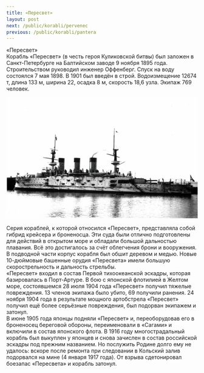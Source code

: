 ```yaml
---
title: «Пересвет»
layout: post
next: /public/korabli/pervenec
previous: /public/korabli/pantera
---
```


«Пересвет»  
Корабль «Пересвет» (в честь героя Куликовской битвы) был заложен в  Санкт-Петербурге на Балтийском заводе 9 ноября 1895 года. Строительством руководил инженер Оффенберг. Спуск на воду состоялся 7 мая 1898. В 1901 был введён в строй. Водоизмещение 12674 т, длина 133 м, ширина 22, осадка 8 м, скорость 18,6 узла. Экипаж 769 человек.   
  

![](/assets/img/Peresvet.gif)  

  
Серия кораблей, к которой относился «Пересвет», представляла собой гибрид крейсера и броненосца. Эти суда были отлично подготовлены для действий в открытом море и обладали большой дальностью плавания. Всё это достигалось за счёт облегчения брони и вооружения. В подводной части корпус корабля был обшит деревом и медью. Новые 10-дюймовые башенные орудия «Пересвета» имели большую скорострельность и дальность стрельбы.  
«Пересвет» входил в состав Первой тихоокеанской эскадры, которая базировалась в Порт-Артуре. В бою с японской флотилией в Желтом море, состоявшемся 28 июля 1904 года «Пересвет» получил тяжелые повреждения. 13 членов экипажа было убито, 69 получили ранения. 24 ноября 1904 года в результате мощного артобстрела «Пересвет» получил ещё более серьёзные повреждения, был подорван экипажем и затонул.   
В июне 1905 года японцы подняли «Пересвет» и, переоборудовав его в броненосец береговой обороны, переименовали в «Сагами» и включили в состав японского флота. В 1916 году многострадальный корабль был выкуплен у японцев и снова зачислен в состав российской эскадры под прежним названием. Но послужить Родине долго ему не удалось: вскоре после ремонта при следовании в Кольский залив подорвался на мине (4 января 1917 года). От взрыва сдетонировал боезапас «Пересвета» и корабль затонул.  
 